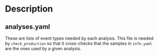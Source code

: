 # Description

## analyses.yaml

These are lists of event types needed by each analysis. This file is needed by `check_production` so that it cross-checks that the samples in 
`info.yaml` are the ones used by a given analysis.
